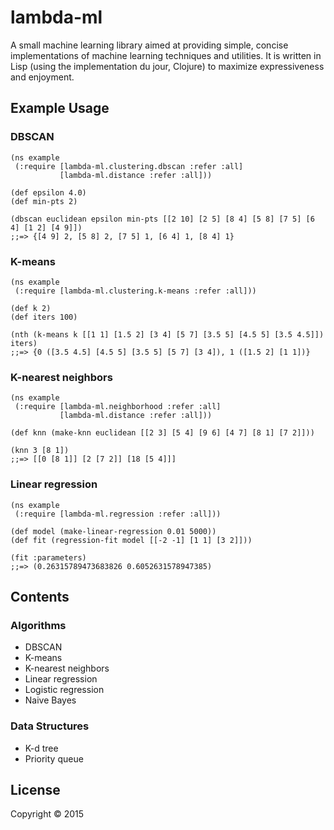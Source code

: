 # lambda-ml

A small machine learning library aimed at providing simple, concise
implementations of machine learning techniques and utilities. It is written in
Lisp (using the implementation du jour, Clojure) to maximize expressiveness and
enjoyment.

## Example Usage

### DBSCAN

    (ns example
     (:require [lambda-ml.clustering.dbscan :refer :all]
               [lambda-ml.distance :refer :all]))
    
    (def epsilon 4.0)
    (def min-pts 2)
    
    (dbscan euclidean epsilon min-pts [[2 10] [2 5] [8 4] [5 8] [7 5] [6 4] [1 2] [4 9]])
    ;;=> {[4 9] 2, [5 8] 2, [7 5] 1, [6 4] 1, [8 4] 1}

### K-means

    (ns example
     (:require [lambda-ml.clustering.k-means :refer :all]))
    
    (def k 2)
    (def iters 100)
    
    (nth (k-means k [[1 1] [1.5 2] [3 4] [5 7] [3.5 5] [4.5 5] [3.5 4.5]]) iters)
    ;;=> {0 ([3.5 4.5] [4.5 5] [3.5 5] [5 7] [3 4]), 1 ([1.5 2] [1 1])}

### K-nearest neighbors

    (ns example
     (:require [lambda-ml.neighborhood :refer :all]
               [lambda-ml.distance :refer :all]))

    (def knn (make-knn euclidean [[2 3] [5 4] [9 6] [4 7] [8 1] [7 2]]))

    (knn 3 [8 1])
    ;;=> [[0 [8 1]] [2 [7 2]] [18 [5 4]]]

### Linear regression

    (ns example
     (:require [lambda-ml.regression :refer :all]))

    (def model (make-linear-regression 0.01 5000))
    (def fit (regression-fit model [[-2 -1] [1 1] [3 2]]))

    (fit :parameters)
    ;;=> (0.26315789473683826 0.6052631578947385)

## Contents

### Algorithms

* DBSCAN
* K-means
* K-nearest neighbors
* Linear regression
* Logistic regression
* Naive Bayes

### Data Structures

* K-d tree
* Priority queue

## License

Copyright © 2015
